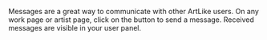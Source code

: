 Messages are a great way to communicate with other ArtLike users.  On any work page or artist page, click on the button to send a message.  Received messages are visible in your user panel.
